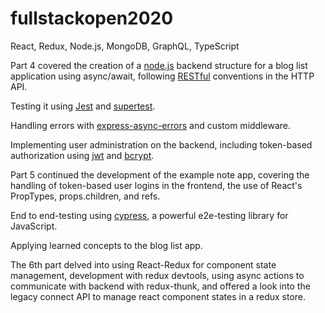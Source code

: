 # fullstackopen2020

React, Redux, Node.js, MongoDB, GraphQL, TypeScript



Part 4 covered the creation of a [node.js](https://nodejs.org/en/) backend structure for a blog list application using async/await,
following [RESTful](https://fullstackopen.com/en/part3/node_js_and_express#rest) conventions in the HTTP API.


Testing it using [Jest](https://jestjs.io/en/) and [supertest](https://www.npmjs.com/package/supertest).


Handling errors with [express-async-errors](https://www.npmjs.com/package/express-async-errors) and custom middleware.


Implementing user administration on the backend, including token-based authorization using [jwt](https://jwt.io/) and [bcrypt](https://www.npmjs.com/package/bcrypt).

Part 5 continued the development of the example note app, covering the handling of token-based user logins in the frontend, the use of React's PropTypes, props.children, and refs.

End to end-testing using [cypress](https://www.cypress.io/), a powerful e2e-testing library for JavaScript.

Applying learned concepts to the blog list app.

The 6th part delved into using React-Redux for component state management, development with redux devtools, using async actions to communicate with backend with redux-thunk, and offered a look into the legacy connect API to manage react component states in a redux store.

